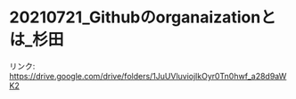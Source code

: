 # 20210721_Githubのorganaizationとは_杉田

リンク: https://drive.google.com/drive/folders/1JuUVluviojlkOyr0Tn0hwf_a28d9aWK2